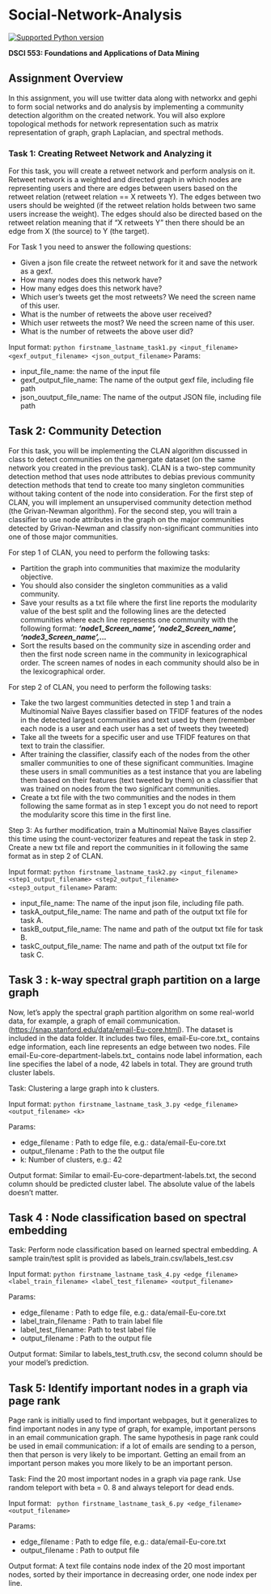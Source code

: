 # Social-Network-Analysis
[![Supported Python version](http://dswami.freevar.com/git_icons/pyversions.svg)](https://www.python.org/downloads/)

**DSCI 553: Foundations and Applications of Data Mining**

## Assignment Overview
In this assignment, you will use twitter data along with networkx and gephi to
form social networks and do analysis by implementing a community detection algorithm on the created network. You will also explore topological methods for network representation such as matrix representation of graph,
graph Laplacian, and spectral methods.

### Task 1: Creating Retweet Network and Analyzing it

For this task, you will create a retweet network and perform analysis on it. 
Retweet network is a weighted and directed graph in which nodes are
representing users and there are edges between users based on the retweet
relation (retweet relation == X retweets Y). The edges between two users
should be weighted (if the retweet relation holds between two same users
increase the weight). The edges should also be directed based on the
retweet relation meaning that if “X retweets Y” then there should be an
edge from X (the source) to Y (the target).

For Task 1 you need to answer the following questions:
- Given a json file create the retweet network for it and save the network as a gexf.
- How many nodes does this network have? 
- How many edges does this network have? 
- Which user’s tweets get the most retweets? We need the screen name of this
user. 
- What is the number of retweets the above user received?
- Which user retweets the most? We need the screen name of this user. 
- What is the number of retweets the above user did?

Input format:
`python firstname_lastname_task1.py <input_filename> <gexf_output_filename> <json_output_filename>`
Params: 
- input_file_name: the name of the input file 
- gexf_output_file_name: The name of the output gexf file, including file path
- json_ouutput_file_name: The name of the output JSON file, including file path

## Task 2: Community Detection

For this task, you will be implementing the CLAN algorithm discussed in class to detect communities on the gamergate dataset (on the same network you created in the previous task). CLAN is a two-step community detection method that uses node attributes to debias previous community detection methods that tend to create too many singleton communities without taking content of the node into consideration. For the first step of CLAN, you will implement an unsupervised community detection method (the Grivan-Newman algorithm). For the second step, you will train a classifier to use node attributes in the graph on the major communities detected by Grivan-Newman and classify non-significant communities into one of those major communities.

For step 1 of CLAN, you need to perform the following tasks:
- Partition the graph into communities that maximize the modularity objective.
- You should also consider the singleton communities as a valid community.
- Save your results as a txt file where the first line reports the modularity value of the best split and the following lines are the detected communities where each line represents one community with the following format:
***‘node1_Screen_name’, ‘node2_Screen_name’, ‘node3_Screen_name’,...***
- Sort the results based on the community size in ascending order and then the first node screen name in the community in lexicographical order. The screen names of nodes in each community should also be in the lexicographical order. 

For step 2 of CLAN, you need to perform the following tasks:
- Take the two largest communities detected in step 1 and train a Multinomial Naïve Bayes classifier based on TFIDF features of the nodes in the detected largest communities and text used by them (remember each node is a user and each user has a set of tweets they tweeted) 
- Take all the tweets for a specific user and use TFIDF features on that text to train the classifier. 
- After training the classifier, classify each of the nodes from the other smaller communities to one of these significant communities. Imagine these users in small communities as a test instance that you are labeling them based on their features (text tweeted by them) on a classifier that was trained on nodes from the two significant communities. 
- Create a txt file with the two communities and the nodes in them following the same format as in step 1 except you do not need to report the modularity score this time in the first line. 

Step 3: As further modification, train a Multinomial Naïve Bayes classifier this time using the count-vectorizer features and repeat the task in step 2. Create a new txt file and report the communities in it following the same format as in step 2 of CLAN.

Input format:
```python firstname_lastname_task2.py <input_filename> <step1_output_filename> <step2_output_filename> <step3_output_filename>```
Param: 
- input_file_name: The name of the input json file, including file path.
- taskA_output_file_name: The name and path of the output txt file for task A.
- taskB_output_file_name: The name and path of the output txt file for task B.
- taskC_output_file_name: The name and path of the output txt file for task C.

## Task 3 : k-way spectral graph partition on a large graph

Now, let’s apply the spectral graph partition algorithm on some real-world data, for example, a graph of email communication. (https://snap.stanford.edu/data/email-Eu-core.html). The dataset is included in the data folder. It includes two files, email-Eu-core.txt_ contains edge information, each line represents an edge between two nodes. File email-Eu-core-department-labels.txt_ contains node label information, each line specifies the label of a node, 42 labels in total. They are ground truth cluster labels.

Task: Clustering a large graph into k clusters.

Input format:
```python firstname_lastname_task_3.py <edge_filename> <output_filename> <k>```

Params:
- edge_filename : Path to edge file, e.g.: data/email-Eu-core.txt
- output_filename : Path to the the output file
- k: Number of clusters, e.g.: 42

Output format: Similar to email-Eu-core-department-labels.txt, the second
column should be predicted cluster label. The absolute value of the labels doesn’t matter.

## Task 4 : Node classification based on spectral embedding

Task: Perform node classification based on learned spectral embedding. A sample train/test split is provided as labels_train.csv/labels_test.csv

Input format:
```python firstname_lastname_task_4.py <edge_filename> <label_train_filename> <label_test_filename> <output_filename>```

Params:
- edge_filename : Path to edge file, e.g.: data/email-Eu-core.txt
- label_train_filename : Path to train label file
- label_test_filename: Path to test label file
- output_filename : Path to the output file

Output format: Similar to labels_test_truth.csv, the second column should be
your model’s prediction.

## Task 5: Identify important nodes in a graph via page rank

Page rank is initially used to find important webpages, but it generalizes to find important nodes in any type of graph, for example, important persons in an email communication graph. The same hypothesis in page rank could be used in email communication: if a lot of emails are sending to a person, then that person is very likely to be important. Getting an email from an important person makes you more likely to be an important person.

Task: Find the 20 most important nodes in a graph via page rank. Use random teleport with beta = 0. 8 and always teleport for dead ends.

Input format:
``` python firstname_lastname_task_6.py <edge_filename> <output_filename>```

Params:
- edge_filename : Path to edge file, e.g.: data/email-Eu-core.txt
- output_filename : Path to output file

Output format: A text file contains node index of the 20 most important nodes, sorted by their importance in decreasing order, one node index per line.

